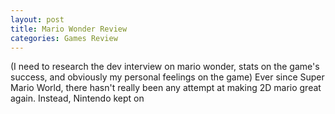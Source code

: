 ```yaml
---
layout: post
title: Mario Wonder Review
categories: Games Review
---
```

(I need to research the dev interview on mario wonder, stats on the game's success, and obviously my personal feelings on the game)
Ever since Super Mario World, there hasn't really been any attempt at making 2D mario great again. Instead, Nintendo kept on 
<!--stackedit_data:
eyJoaXN0b3J5IjpbMTQ0MDMzNzIwNl19
-->